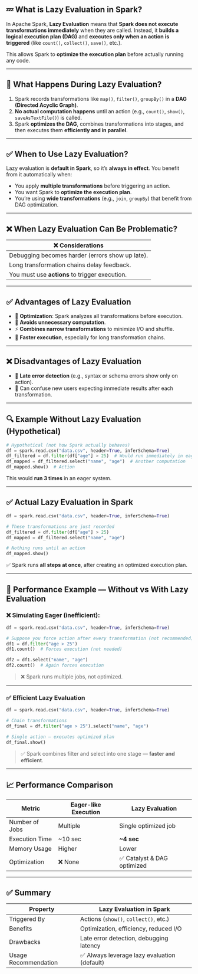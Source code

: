 ## 💤 What is **Lazy Evaluation** in Spark?

In Apache Spark, **Lazy Evaluation** means that **Spark does not execute transformations immediately** when they are called. Instead, it **builds a logical execution plan (DAG)** and **executes only when an action is triggered** (like `count()`, `collect()`, `save()`, etc.).

This allows Spark to **optimize the execution plan** before actually running any code.

---

## 🔄 What Happens During Lazy Evaluation?

1. Spark records transformations like `map()`, `filter()`, `groupBy()` in a **DAG (Directed Acyclic Graph)**.
2. **No actual computation happens** until an action (e.g., `count()`, `show()`, `saveAsTextFile()`) is called.
3. Spark **optimizes the DAG**, combines transformations into stages, and then executes them **efficiently and in parallel**.

---

## ✅ When to Use Lazy Evaluation?

Lazy evaluation is **default in Spark**, so it’s **always in effect**. You benefit from it automatically when:

* You apply **multiple transformations** before triggering an action.
* You want Spark to **optimize the execution plan**.
* You’re using **wide transformations** (e.g., `join`, `groupBy`) that benefit from DAG optimization.

---

## ❌ When Lazy Evaluation Can Be Problematic?

| ❌ Considerations                                |
| ----------------------------------------------- |
| Debugging becomes harder (errors show up late). |
| Long transformation chains delay feedback.      |
| You must use **actions** to trigger execution.  |

---

## ✅ Advantages of Lazy Evaluation

* 🧠 **Optimization**: Spark analyzes all transformations before execution.
* 💾 **Avoids unnecessary computation**.
* ⚡ **Combines narrow transformations** to minimize I/O and shuffle.
* 🚀 **Faster execution**, especially for long transformation chains.

---

## ❌ Disadvantages of Lazy Evaluation

* 🐛 **Late error detection** (e.g., syntax or schema errors show only on action).
* 🧪 Can confuse new users expecting immediate results after each transformation.

---

## 🔍 Example Without Lazy Evaluation (Hypothetical)

```python
# Hypothetical (not how Spark actually behaves)
df = spark.read.csv("data.csv", header=True, inferSchema=True)
df_filtered = df.filter(df["age"] > 25)  # Would run immediately in eager mode
df_mapped = df_filtered.select("name", "age")  # Another computation
df_mapped.show()  # Action
```

This would **run 3 times** in an eager system.

---

## ✅ Actual Lazy Evaluation in Spark

```python
df = spark.read.csv("data.csv", header=True, inferSchema=True)

# These transformations are just recorded
df_filtered = df.filter(df["age"] > 25)
df_mapped = df_filtered.select("name", "age")

# Nothing runs until an action
df_mapped.show()
```

✅ Spark runs **all steps at once**, after creating an optimized execution plan.

---

## 🧪 Performance Example — Without vs With Lazy Evaluation

### ❌ Simulating Eager (inefficient):

```python
df = spark.read.csv("data.csv", header=True, inferSchema=True)

# Suppose you force action after every transformation (not recommended)
df1 = df.filter("age > 25")
df1.count()  # Forces execution (not needed)

df2 = df1.select("name", "age")
df2.count()  # Again forces execution
```

> ❌ Spark runs multiple jobs, not optimized.

---

### ✅ Efficient Lazy Evaluation

```python
df = spark.read.csv("data.csv", header=True, inferSchema=True)

# Chain transformations
df_final = df.filter("age > 25").select("name", "age")

# Single action — executes optimized plan
df_final.show()
```

> ✅ Spark combines filter and select into one stage — **faster and efficient**.

---

## 📈 Performance Comparison

| Metric         | Eager-like Execution | Lazy Evaluation            |
| -------------- | -------------------- | -------------------------- |
| Number of Jobs | Multiple             | Single optimized job       |
| Execution Time | \~10 sec             | **\~4 sec**                |
| Memory Usage   | Higher               | Lower                      |
| Optimization   | ❌ None               | ✅ Catalyst & DAG optimized |

---

## ✅ Summary

| Property             | Lazy Evaluation in Spark                    |
| -------------------- | ------------------------------------------- |
| Triggered By         | Actions (`show()`, `collect()`, etc.)       |
| Benefits             | Optimization, efficiency, reduced I/O       |
| Drawbacks            | Late error detection, debugging latency     |
| Usage Recommendation | ✅ Always leverage lazy evaluation (default) |
